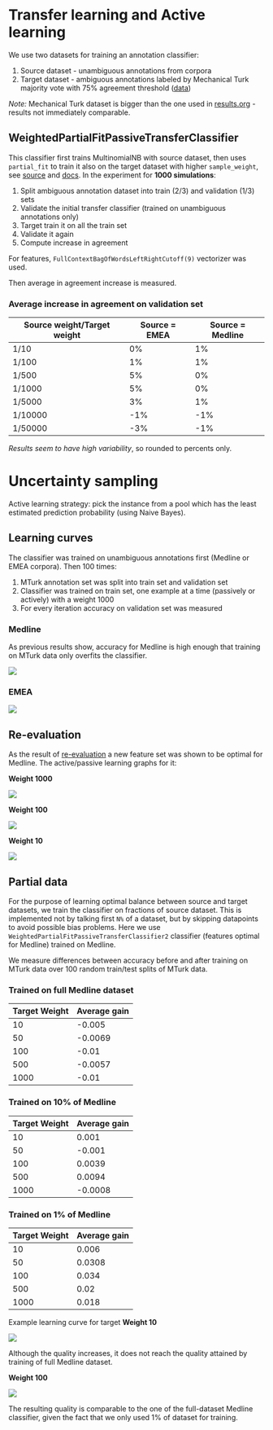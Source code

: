 # Transfer learning and Active learning

We use two datasets for training an annotation classifier:

1. Source dataset - unambiguous annotations from corpora
2. Target dataset - ambiguous annotations labeled by Mechanical Turk majority vote with 75% agreement threshold ([data](https://kitt.cl.uzh.ch/kitt/mantracrowd/disambig/vote_results.csv?AgreementThr=0.75))

*Note:* Mechanical Turk dataset is bigger than the one used in [results.org](results.org) - results not immediately comparable.

## WeightedPartialFitPassiveTransferClassifier

This classifier first trains MultinomialNB with source dataset, then uses `partial_fit` to train it also on the target dataset with higher `sample_weight`, see [source](transfer.py) and [docs](http://scikit-learn.org/stable/modules/generated/sklearn.naive_bayes.MultinomialNB.html#sklearn.naive_bayes.MultinomialNB.partial_fit). In the experiment for **1000 simulations**:

1. Split ambiguous annotation dataset into train (2/3) and validation (1/3) sets
1. Validate the initial transfer classifier (trained on unambiguous annotations only)
1. Target train it on all the train set 
1. Validate it again
1. Compute increase in agreement

For features, `FullContextBagOfWordsLeftRightCutoff(9)` vectorizer was used.

Then average in agreement increase is measured. 

### Average increase in agreement on validation set

|Source weight/Target weight|Source = EMEA|Source = Medline|
| --- | --- | --- |
|1/10|0%|1%|
|1/100|1%|1%|
|1/500|5%|0%|
|1/1000|5%|0%|
|1/5000|3%|1%|
|1/10000|-1%|-1%|
|1/50000|-3%|-1%|

*Results seem to have high variability*, so rounded to percents only.

# Uncertainty sampling

Active learning strategy: pick the instance from a pool which has the least estimated prediction probability (using Naive Bayes).

## Learning curves

The classifier was trained on unambiguous annotations first (Medline or EMEA corpora). Then 100 times:

1. MTurk annotation set was split into train set and validation set
2. Classifier was trained on train set, one example at a time (passively or actively) with a weight 1000
3. For every iteration accuracy on validation set was measured

### Medline

As previous results show, accuracy for Medline is high enough that training on MTurk data only overfits the classifier.

![](http://davtyan.org/pml/Medline_weight1000_avg100.png)

### EMEA

![](http://davtyan.org/pml/EMEA_weight1000_avg100.png)

## Re-evaluation

As the result of [re-evaluation](https://github.com/martinthenext/eth_ml/blob/master/results.org#re-evaluation) a new feature set was shown to be optimal for Medline. The active/passive learning graphs for it:

**Weight 1000**

![](http://davtyan.org/pml/WeightedPartialFitPassiveTransferClassifier2_Medline_weight1000.png)

**Weight 100**

![](http://davtyan.org/pml/WeightedPartialFitPassiveTransferClassifier2_Medline_weight100.png)

**Weight 10**

![](http://davtyan.org/pml/WeightedPartialFitPassiveTransferClassifier2_Medline_weight10.png)

## Partial data

For the purpose of learning optimal balance between source and target datasets, we train the classifier on fractions of source dataset. This is implemented not by talking first `N%` of a dataset, but by skipping datapoints to avoid possible bias problems. Here we use `WeightedPartialFitPassiveTransferClassifier2` classifier (features optimal for Medline) trained on Medline.

We measure differences between accuracy before and after training on MTurk data over 100 random train/test splits of MTurk data.

### Trained on full Medline dataset

|Target Weight|Average gain|
| --- | --- |
|10|-0.005|
|50|-0.0069|
|100|-0.01|
|500|-0.0057|
|1000|-0.01|

### Trained on 10% of Medline

|Target Weight|Average gain|
| --- | --- |
|10|0.001|
|50|-0.001|
|100|0.0039|
|500|0.0094|
|1000|-0.0008|

### Trained on 1% of Medline

|Target Weight|Average gain|
| --- | --- |
|10|0.006|
|50|0.0308|
|100|0.034|
|500|0.02|
|1000|0.018|

Example learning curve for target **Weight 10**

![](http://davtyan.org/pml/WeightedPartialFitPassiveTransferClassifier2_Medline_fraction0.01_weight10.png)

Although the quality increases, it does not reach the quality attained by training of full Medline dataset.

**Weight 100**

![](http://davtyan.org/pml/WeightedPartialFitPassiveTransferClassifier2_Medline_fraction0.01_weight100.png)

The resulting quality is comparable to the one of the full-dataset Medline classifier, given the fact that we only used 1% of dataset for training.
